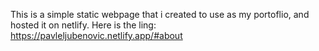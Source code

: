 This is a simple static webpage that i created to use as my portoflio, and hosted it on netlify.
Here is the ling: https://pavleljubenovic.netlify.app/#about
